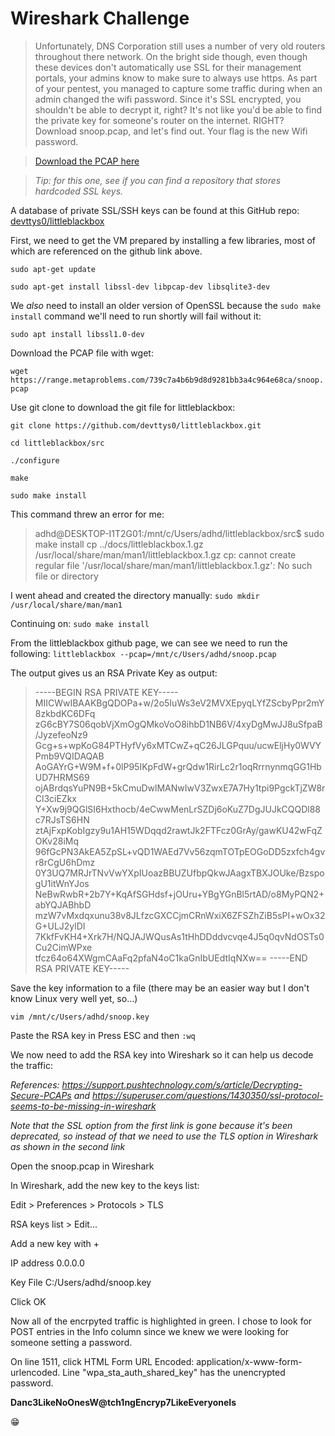 # Wireshark Challenge

> Unfortunately, DNS Corporation still uses a number of very old routers throughout there network. On the bright side though, even though these devices don't automatically use SSL for their management portals, your admins know to make sure to always use https. As part of your pentest, you managed to capture some traffic during when an admin changed the wifi password. Since it's SSL encrypted, you shouldn't be able to decrypt it, right? It's not like you'd be able to find the private key for someone's router on the internet. RIGHT? Download snoop.pcap, and let's find out. Your flag is the new Wifi password.

> [Download the PCAP here](https://range.metaproblems.com/739c7a4b6b9d8d9281bb3a4c964e68ca/snoop.pcap)

> *Tip: for this one, see if you can find a repository that stores hardcoded SSL keys.*


A database of private SSL/SSH keys can be found at this GitHub repo:
[devttys0/littleblackbox](https://github.com/devttys0/littleblackbox)


First, we need to get the VM prepared by installing a few libraries, most of which are referenced on the github link above.

`sudo apt-get update`

`sudo apt-get install libssl-dev libpcap-dev libsqlite3-dev`

We *also* need to install an older version of OpenSSL because the `sudo make install` command we'll need to run shortly will fail without it:

`sudo apt install libssl1.0-dev`

Download the PCAP file with wget:

`wget https://range.metaproblems.com/739c7a4b6b9d8d9281bb3a4c964e68ca/snoop.pcap`

Use git clone to download the git file for littleblackbox:

`git clone https://github.com/devttys0/littleblackbox.git`

`cd littleblackbox/src`

`./configure`

`make`

`sudo make install`

This command threw an error for me:
>adhd@DESKTOP-I1T2G01:/mnt/c/Users/adhd/littleblackbox/src$ sudo make install
>cp ../docs/littleblackbox.1.gz /usr/local/share/man/man1/littleblackbox.1.gz
>cp: cannot create regular file '/usr/local/share/man/man1/littleblackbox.1.gz': No such file or directory

I went ahead and created the directory manually:
`sudo mkdir /usr/local/share/man/man1`

Continuing on:
`sudo make install`

From the littleblackbox github page, we can see we need to run the following:
`littleblackbox --pcap=/mnt/c/Users/adhd/snoop.pcap`

The output gives us an RSA Private Key as output:
>-----BEGIN RSA PRIVATE KEY-----
MIICWwIBAAKBgQDOPa+w/2o5IuWs3eV2MVXEpyqLYfZScbyPpr2mY8zkbdKC6DFq
zG6cBY7S06qobVjXmOgQMkoVoO8ihbD1NB6V/4xyDgMwJJ8uSfpaB/JyzefeoNz9
Gcg+s+wpKoG84PTHyfVy6xMTCwZ+qC26JLGPquu/ucwEljHy0WVYPmb9VQIDAQAB
AoGAYrG+W9M+f+0lP95IKpFdW+grQdw1RirLc2r1oqRrrnynmqGG1HbUD7HRMS69
ojABrdqsYuPN9B+5kCmuDwlMANwIwV3ZwxE7A7Hy1tpi9PgckTjZW8rCl3ciEZkx
Y+Xw9j9QGlSI6Hxthocb/4eCwwMenLrSZDj6oKuZ7DgJUJkCQQDl88c7RJsTS6HN
ztAjFxpKobIgzy9u1AH15WDqqd2rawtJk2FTFcz0GrAy/gawKU42wFqZOKv28iMq
96fGcPN3AkEA5ZpSL+vQD1WAEd7Vv56zqmTOTpEOGoDD5zxfch4gvr8rCgU6hDmz
0Y3UQ7MRJrTNvVwYXpIUoazBBUZUfbpQkwJAagxTBXJOUke/BzspogU1itWnYJos
NeBwRwbR+2b7Y+KqAfSGHdsf+jOUru+YBgYGnBl5rtAD/o8MyPQN2+abYQJABhbD
mzW7vMxdqxunu38v8JLfzcGXCCjmCRnWxiX6ZFSZhZiB5sPI+wOx32G+ULJ2ylDI
7KkfFvKH4+Xrk7H/NQJAJWQusAs1tHhDDddvcvqe4J5q0qvNdOSTs0Cu2CimWPxe
tfcz64o64XWgmCAaFq2pfaN4oC1kaGnIbUEdtIqNXw==
-----END RSA PRIVATE KEY-----

Save the key information to a file (there may be an easier way but I don't know Linux very well yet, so...)

`vim /mnt/c/Users/adhd/snoop.key`

Paste the RSA key in
Press ESC and then `:wq`

We now need to add the RSA key into Wireshark so it can help us decode the traffic:

*References:*
*<https://support.pushtechnology.com/s/article/Decrypting-Secure-PCAPs> and* 
*<https://superuser.com/questions/1430350/ssl-protocol-seems-to-be-missing-in-wireshark>*

*Note that the SSL option from the first link is gone because it's been deprecated, so instead of that we need to use the TLS option in Wireshark as shown in the second link*

Open the snoop.pcap in Wireshark

In Wireshark, add the new key to the keys list:

Edit > Preferences > Protocols > TLS

RSA keys list > Edit...

Add a new key with +

IP address 0.0.0.0

Key File C:/Users/adhd/snoop.key

Click OK


Now all of the encrpyted traffic is highlighted in green. I chose to look for POST entries in the Info column since we knew we were looking for someone setting a password.

On line 1511, click HTML Form URL Encoded: application/x-www-form-urlencoded.
Line "wpa_sta_auth_shared_key" has the unencrypted password.

**Danc3LikeNoOnesW@tch1ngEncryp7LikeEveryoneIs**

:grin: